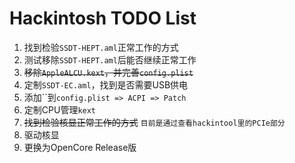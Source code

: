 # Hackintosh TODO List

1. 找到检验`SSDT-HEPT.aml`正常工作的方式
2. 测试移除`SSDT-HEPT.aml`后能否继续正常工作
3. <del>移除`AppleALCU.kext`，并完善`config.plist`</del>
4. 定制`SSDT-EC.aml`，找到是否需要USB供电
5. 添加\`\`到`config.plist => ACPI => Patch`
6. 定制CPU管理`kext`
7. <del>找到检验核显正常工作的方式</del> `目前是通过查看hackintool里的PCIe部分`
7. 驱动核显
8. 更换为OpenCore Release版

